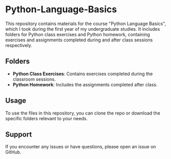 # Python-Language-Basics

This repository contains materials for the course "Python Language Basics", which I took during the first year of my undergraduate studies. It includes folders for Python class exercises and Python homework, containing exercises and assignments completed during and after class sessions respectively.

## Folders

- **Python Class Exercises**: Contains exercises completed during the classroom sessions.
- **Python Homework**: Includes the assignments completed after class.

## Usage

To use the files in this repository, you can clone the repo or download the specific folders relevant to your needs.

## Support

If you encounter any issues or have questions, please open an issue on GitHub.

